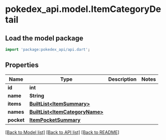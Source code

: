 # pokedex_api.model.ItemCategoryDetail

## Load the model package
```dart
import 'package:pokedex_api/api.dart';
```

## Properties
Name | Type | Description | Notes
------------ | ------------- | ------------- | -------------
**id** | **int** |  | 
**name** | **String** |  | 
**items** | [**BuiltList&lt;ItemSummary&gt;**](ItemSummary.md) |  | 
**names** | [**BuiltList&lt;ItemCategoryName&gt;**](ItemCategoryName.md) |  | 
**pocket** | [**ItemPocketSummary**](ItemPocketSummary.md) |  | 

[[Back to Model list]](../README.md#documentation-for-models) [[Back to API list]](../README.md#documentation-for-api-endpoints) [[Back to README]](../README.md)


